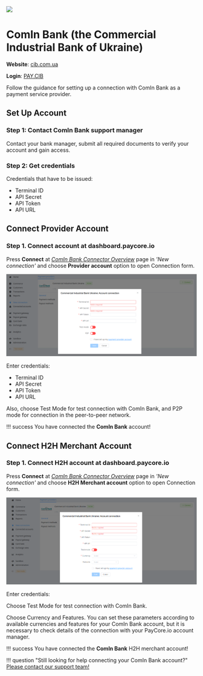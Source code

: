 <img src="https://static.openfintech.io/payment_providers/cib/logo.svg?w=400" width="400px" >

# ComIn Bank (the Commercial Industrial Bank of Ukraine)

**Website**: [cib.com.ua](https://cib.com.ua/uk)

**Login**: [PAY.CIB](https://pay.cib.com.ua:7002/ifobsClient/LoginShow.action)

Follow the guidance for setting up a connection with ComIn Bank as a payment service provider.

## Set Up Account

### Step 1: Contact ComIn Bank support manager

Contact your bank manager, submit all required documents to verify your account and gain access.

### Step 2: Get credentials

Credentials that have to be issued:

* Terminal ID
* API Secret
* API Token
* API URL

## Connect Provider Account

### Step 1. Connect account at dashboard.paycore.io

Press **Connect** at [*ComIn Bank Connector Overview*](https://dashboard.paycore.io/connect-directory/payment-providers/cib/general) page in *'New connection'* and choose **Provider account** option to open Connection form.

![Connect](images/provider-account.png)

Enter credentials:

* Terminal ID
* API Secret
* API Token
* API URL

Also, choose Test Mode for test connection with ComIn Bank, and P2P mode for connection in  the peer-to-peer network.

!!! success
    You have connected the **ComIn Bank** account!

## Connect H2H Merchant Account

### Step 1. Connect H2H account at dashboard.paycore.io

Press **Connect** at [*ComIn Bank Connector Overview*](https://dashboard.paycore.io/connect-directory/payment-providers/cib/general) page in *'New connection'* and choose **H2H Merchant account** option to open Connection form.

![Connect](images/h2h-merchant-account.png)

Enter credentials:

Choose Test Mode for test connection with ComIn Bank.

Choose Currency and Features. You can set these parameters according to available currencies and features for your ComIn Bank account, but it is necessary to check details of the connection with your PayCore.io account manager.

!!! success
    You have connected the **ComIn Bank** H2H merchant account!

!!! question "Still looking for help connecting your ComIn Bank account?"
    [Please contact our support team!](mailto:support@paycore.io)
